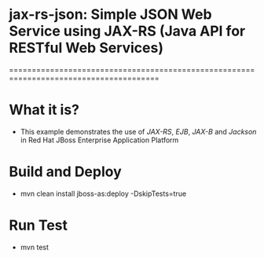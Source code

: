 # jax-rs-json: Simple JSON Web Service using JAX-RS (Java API for RESTful Web Services)
=======================================================================================

# What it is?
* This example demonstrates the use of *JAX-RS*, *EJB*, *JAX-B* and *Jackson* in Red Hat JBoss Enterprise Application Platform

# Build and Deploy
* mvn clean install jboss-as:deploy -DskipTests=true

# Run Test
* mvn test